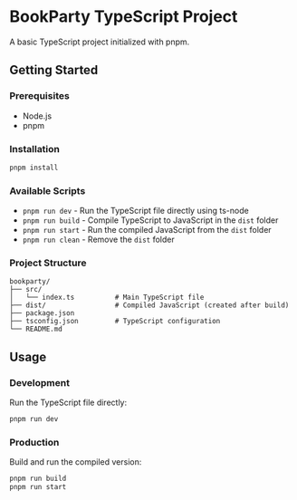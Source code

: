 # BookParty TypeScript Project

A basic TypeScript project initialized with pnpm.

## Getting Started

### Prerequisites
- Node.js
- pnpm

### Installation
```bash
pnpm install
```

### Available Scripts

- `pnpm run dev` - Run the TypeScript file directly using ts-node
- `pnpm run build` - Compile TypeScript to JavaScript in the `dist` folder
- `pnpm run start` - Run the compiled JavaScript from the `dist` folder
- `pnpm run clean` - Remove the `dist` folder

### Project Structure
```
bookparty/
├── src/
│   └── index.ts          # Main TypeScript file
├── dist/                 # Compiled JavaScript (created after build)
├── package.json
├── tsconfig.json         # TypeScript configuration
└── README.md
```

## Usage

### Development
Run the TypeScript file directly:
```bash
pnpm run dev
```

### Production
Build and run the compiled version:
```bash
pnpm run build
pnpm run start
``` 